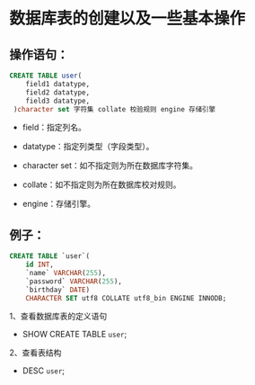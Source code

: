 # 数据库表的创建以及一些基本操作
## 操作语句：
```SQL
CREATE TABLE user(
	field1 datatype,
 	field2 datatype,
 	field3 datatype,
 )character set 字符集 collate 校验规则 engine 存储引擎
```

* field：指定列名。

* datatype：指定列类型（字段类型）。

* character set：如不指定则为所在数据库字符集。

* collate：如不指定则为所在数据库校对规则。

* engine：存储引擎。

## 例子：
```SQL
CREATE TABLE `user`(
	id INT,
	`name` VARCHAR(255),
	`password` VARCHAR(255),
	`birthday` DATE)
	CHARACTER SET utf8 COLLATE utf8_bin ENGINE INNODB;
```

1、查看数据库表的定义语句
* SHOW CREATE TABLE `user`;

2、查看表结构

* DESC `user`;